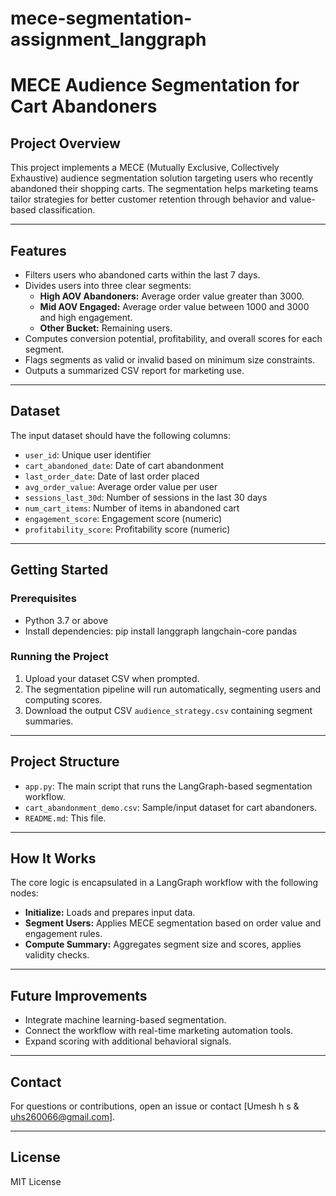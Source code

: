 # mece-segmentation-assignment_langgraph

# MECE Audience Segmentation for Cart Abandoners

## Project Overview
This project implements a MECE (Mutually Exclusive, Collectively Exhaustive) audience segmentation solution targeting users who recently abandoned their shopping carts. The segmentation helps marketing teams tailor strategies for better customer retention through behavior and value-based classification.

---

## Features
- Filters users who abandoned carts within the last 7 days.
- Divides users into three clear segments:
  - **High AOV Abandoners:** Average order value greater than 3000.
  - **Mid AOV Engaged:** Average order value between 1000 and 3000 and high engagement.
  - **Other Bucket:** Remaining users.
- Computes conversion potential, profitability, and overall scores for each segment.
- Flags segments as valid or invalid based on minimum size constraints.
- Outputs a summarized CSV report for marketing use.

---

## Dataset
The input dataset should have the following columns:
- `user_id`: Unique user identifier
- `cart_abandoned_date`: Date of cart abandonment
- `last_order_date`: Date of last order placed
- `avg_order_value`: Average order value per user
- `sessions_last_30d`: Number of sessions in the last 30 days
- `num_cart_items`: Number of items in abandoned cart
- `engagement_score`: Engagement score (numeric)
- `profitability_score`: Profitability score (numeric)

---

## Getting Started

### Prerequisites
- Python 3.7 or above
- Install dependencies:
    pip install langgraph langchain-core pandas

### Running the Project
1. Upload your dataset CSV when prompted.
2. The segmentation pipeline will run automatically, segmenting users and computing scores.
3. Download the output CSV `audience_strategy.csv` containing segment summaries.

---

## Project Structure

- `app.py`: The main script that runs the LangGraph-based segmentation workflow.
- `cart_abandonment_demo.csv`: Sample/input dataset for cart abandoners.
- `README.md`: This file.

---

## How It Works
The core logic is encapsulated in a LangGraph workflow with the following nodes:
- **Initialize:** Loads and prepares input data.
- **Segment Users:** Applies MECE segmentation based on order value and engagement rules.
- **Compute Summary:** Aggregates segment size and scores, applies validity checks.

---

## Future Improvements
- Integrate machine learning-based segmentation.
- Connect the workflow with real-time marketing automation tools.
- Expand scoring with additional behavioral signals.

---

## Contact
For questions or contributions, open an issue or contact [Umesh h s & uhs260066@gmail.com].

---

## License
MIT License


